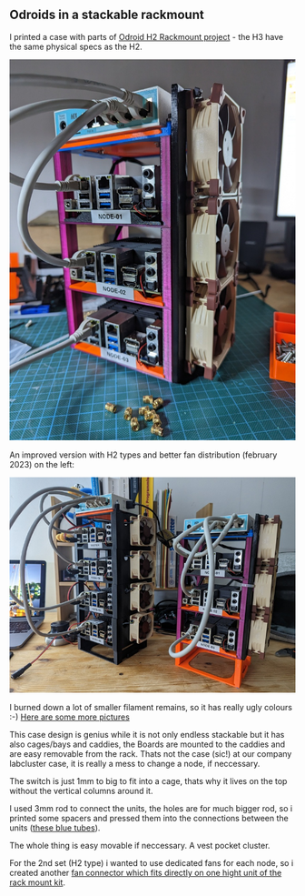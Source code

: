 ## Odroids in a stackable rackmount 

I printed a case with parts of
[Odroid H2 Rackmount project](https://www.thingiverse.com/thing:3485530) - the H3 
have the same physical specs as the H2.

![1st generation case with Odroids and Switch](pics/case_sm.jpg)

An improved version with H2 types and better fan distribution (february 2023) on the left:

![2nd generation case with Odroids (H2 in black, H3 in colored rack)](pics/case-2nd-gen_sm.jpg)

I burned down a lot of smaller filament remains, so it has really ugly colours :-)
[Here are some more pictures](https://photos.google.com/share/AF1QipOEYq0544IV67harl58_uC0024xNleLqJeiRTEjn7_saC3fTc6Ne1Pnuho2mmJ2EA?key=SUhpWUtIOFYzX0pybnV2RXV3aVNjRk9uWXVsazFR) 

This case design is genius while it is not only endless stackable but it
has also cages/bays and caddies, the Boards are mounted to the caddies and
are easy removable from the rack. Thats not the case (sic!) at our company labcluster
case, it is really a mess to change a node, if neccessary.

The switch is just 1mm to big to fit into a cage, thats why it lives on the top
without the vertical columns around it.

I used 3mm rod to connect the units, the holes are for much bigger rod, so i
printed some spacers and pressed them into the connections between the units
([these blue tubes](https://photos.google.com/share/AF1QipOEYq0544IV67harl58_uC0024xNleLqJeiRTEjn7_saC3fTc6Ne1Pnuho2mmJ2EA/photo/AF1QipOLIP7ZdU2PIErlum0OlAI_0ENNHN7T6_IcpPRl?key=SUhpWUtIOFYzX0pybnV2RXV3aVNjRk9uWXVsazFR)).

The whole thing is easy movable if neccessary. A vest pocket cluster.

For the 2nd set (H2 type) i wanted to use dedicated fans for each node, so i
created another [fan connector which fits directly on one hight unit of the rack
mount kit](https://www.thingiverse.com/thing:5867495).
